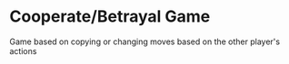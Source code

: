 # Cooperate/Betrayal Game
 Game based on copying or changing moves based on the other player's actions
